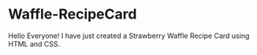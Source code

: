 # Waffle-RecipeCard
Hello Everyone! I have just created a Strawberry Waffle Recipe Card using HTML and CSS.
